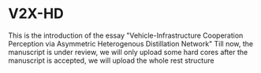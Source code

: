 # V2X-HD
This is the introduction of the essay "Vehicle-Infrastructure Cooperation Perception via Asymmetric Heterogenous Distillation Network"
Till now, the manuscript is  under review, we will only upload some hard cores after the manuscript is accepted, we will upload the whole rest structure
 
